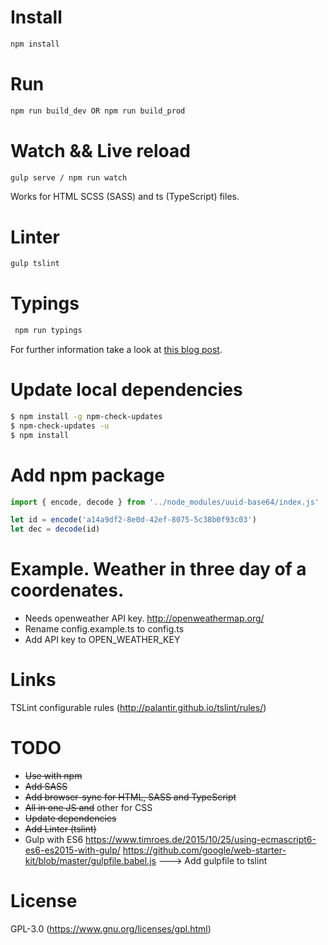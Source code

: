 # Install
```bash
npm install
```

# Run
```bash
npm run build_dev OR npm run build_prod
```

# Watch && Live reload
```bash
gulp serve / npm run watch
```
Works for HTML SCSS (SASS) and ts (TypeScript) files.

# Linter
```bash
gulp tslint
```
# Typings
```bash
 npm run typings
```

For further information take a look at [this blog post](http://blog.mgechev.com/2016/06/26/tree-shaking-angular2-production-build-rollup-javascript/).

# Update local dependencies
```bash
$ npm install -g npm-check-updates
$ npm-check-updates -u
$ npm install 
```

# Add npm package
```js
import { encode, decode } from '../node_modules/uuid-base64/index.js'

let id = encode('a14a9df2-8e0d-42ef-8075-5c38b0f93c03')
let dec = decode(id)
```

# Example. Weather in three day of a coordenates.

- Needs openweather API key. http://openweathermap.org/
- Rename config.example.ts to config.ts
- Add API key to OPEN_WEATHER_KEY

# Links
TSLint configurable rules (http://palantir.github.io/tslint/rules/)

# TODO
- ~~Use with npm~~
- ~~Add SASS~~
- ~~Add browser-sync for HTML, SASS and TypeScript~~
- ~~All in one JS and~~ other for CSS
- ~~Update dependencies~~
- ~~Add Linter (tslint)~~
- Gulp with ES6 https://www.timroes.de/2015/10/25/using-ecmascript6-es6-es2015-with-gulp/
https://github.com/google/web-starter-kit/blob/master/gulpfile.babel.js
    ---> Add gulpfile to tslint

# License
GPL-3.0 (https://www.gnu.org/licenses/gpl.html)
